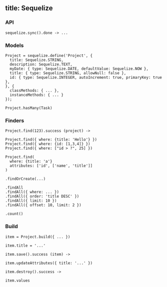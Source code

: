 title: Sequelize
---

### API

    sequelize.sync().done -> ...

### Models

    Project = sequelize.define('Project', {
      title: Sequelize.STRING,
      description: Sequelize.TEXT,
      myDate: { type: Sequelize.DATE, defaultValue: Sequelize.NOW },
      title: { type: Sequelize.STRING, allowNull: false },
      id: { type: Sequelize.INTEGER, autoIncrement: true, primaryKey: true },
    }, {
      classMethods: { ... },
      instanceMethods: { ... }
    });

    Project.hasMany(Task)

### Finders

    Project.find(123).success (project) ->

    Project.find({ where: {title: 'Hello'} })
    Project.find({ where: {id: [1,3,4]} })
    Project.find({ where: ["id > ?", 25] })

    Project.find(
      where: {title: 'a'}
      attributes: ['id', ['name', 'title']]
    )

    .findOrCreate(...)

    .findAll
    .findAll({ where: ... })
    .findAll({ order: 'title DESC' })
    .findAll({ limit: 10 })
    .findAll({ offset: 10, limit: 2 })

    .count()


### Build

    item = Project.build({ ... })

    item.title = '...'

    item.save().success (item) ->

    item.updateAttributes({ title: '...' })

    item.destroy().success ->

    item.values

